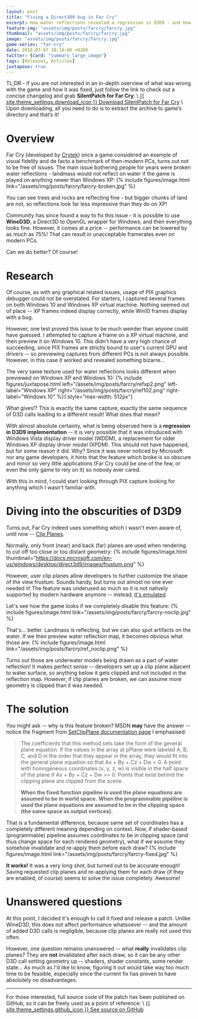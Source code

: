 ```yaml
---
layout: post
title: "Fixing a Direct3D9 bug in Far Cry"
excerpt: How water reflections revealed a regression in D3D9 - and how it was fixed!
feature-img: "assets/img/posts/farcry/farcry.jpg"
thumbnail: "assets/img/posts/farcry/farcry.jpg"
image: "assets/img/posts/farcry/farcry.jpg"
game-series: "far-cry"
date: 2018-07-07 18:10:00 +0200
twitter: {card: "summary_large_image"}
tags: [Releases, Articles]
juxtapose: true
---
```


TL;DR - if you are not interested in an in-depth overview of what was wrong with the game and how it was fixed, just follow the link to check out a concise changelog and grab **SilentPatch for Far Cry**: \\
<a href="{% link _games/far-cry.md %}#silentpatch" class="button" role="button" target="_blank">{{ site.theme_settings.download_icon }} Download SilentPatch for Far Cry</a> \\
Upon downloading, all you need to do is to extract the archive to game’s directory and that’s it!

# Overview

Far Cry (developed by [Crytek](https://en.wikipedia.org/wiki/Crytek)) once a game considered an example of visual fidelity and de facto a benchmark of then-modern PCs, turns out not to be free of issues.
The main issue bothering people for years were broken water reflections - landmass would not reflect on water if the game is played on anything newer than Windows XP:
{% include figures/image.html link="/assets/img/posts/farcry/farcry-broken.jpg" %}

You can see trees and rocks are reflecting fine - but bigger chunks of land are not, so reflections look far less impressive than they do on XP!

Community has since found a way to fix this issue - it is possible to use **WineD3D**, a Direct3D to OpenGL wrapper for Windows, and then everything looks fine.
However, it comes at a price -- performance can be lowered by as much as 75%! That can result in unacceptable framerates even on modern PCs.

Can we do better? Of course!

# Research

Of course, as with any graphical related issues, usage of PIX graphics debugger could not be overstated. For starters, I captured several frames on both Windows 10 and Windows XP virtual machine.
Nothing seemed out of place -- XP frames indeed display correctly, while Win10 frames display with a bug.

However, one test proved this issue to be much weirder than anyone could have guessed. I attempted to capture a frame on a XP virtual machine, and then preview it on Windows 10.
This didn't have a very high chance of succeeding, since PIX frames are strictly bound to user's current GPU and drivers -- so previewing captures from different PCs is not always possible.
However, in this case it worked and revealed something bizarre...

The very same texture used for water reflections looks different when previewed on Windows XP and Windows 10:
{% include figures/juxtapose.html left="/assets/img/posts/farcry/refxp2.png" left-label="Windows XP"
                right="/assets/img/posts/farcry/ref102.png" right-label="Windows 10" %}{:style="max-width: 512px"}

What gives!? This is exactly the same capture, exactly the same sequence of D3D calls leading to a different result! What does that mean?

With almost absolute certainty, what is being observed here is a **regression in D3D9 implementation** --
it is very possible that it was introduced with Windows Vista display driver model (WDDM), a replacement for older Windows XP display driver model (XPDM).
This should not have happened, but for some reason it did. Why? Since it was never noticed by Microsoft nor any game developers,
it hints that the feature which broke is so obscure and minor so very little applications (Far Cry could be one of the few, or even the only game to rely on it)
so nobody ever cared.

With this in mind, I could start looking through PIX capture looking for anything which I wasn't familiar with.

# Diving into the obscurities of D3D9

Turns out, Far Cry indeed uses something which I wasn't even aware of, until now -- [Clip Planes](https://docs.microsoft.com/en-us/windows/desktop/api/d3d9/nf-d3d9-idirect3ddevice9-setclipplane).

Normally, only front (near) and back (far) planes are used when rendering to cut off too close or too distant geometry:
{% include figures/image.html thumbnail="https://docs.microsoft.com/en-us/windows/desktop/direct3d9/images/frustum.png" %}

However, user clip planes allow developers to further customize the shape of the view frustum.
Sounds handy, but turns out almost no one ever needed it!
The feature was underused so much so it is not natively supported by modern hardware anymore -- instead, [it's emulated](https://stackoverflow.com/a/5618002/9214270).

Let's see how the game looks if we completely disable this feature:
{% include figures/image.html link="/assets/img/posts/farcry/farcry-noclip.jpg" %}

That's... better. Landmass is reflecting, but we can also spot artifacts on the water. If we then preview water reflection map, it becomes obvious what those are:
{% include figures/image.html link="/assets/img/posts/farcry/ref_noclip.png" %}

Turns out those are underwater models being drawn as a part of water reflection! It makes perfect sense -- developers set up a clip plane adjacent to water surface,
so anything below it gets clipped and not included in the reflection map. However, if clip planes are broken, we can assume more geometry is clipped than it was needed.

# The solution

You might ask -- why is this feature broken? MSDN **may** have the answer -- notice the fragment from [SetClipPlane documentation page](https://docs.microsoft.com/en-us/windows/desktop/api/d3d9/nf-d3d9-idirect3ddevice9-setclipplane) I emphasised:
> The coefficients that this method sets take the form of the general plane equation. If the values in the array at pPlane were labeled A, B, C, and D in the order that they appear in the array,
> they would fit into the general plane equation so that Ax + By + Cz + Dw = 0. A point with homogeneous coordinates (x, y, z, w) is visible in the half space of the plane if Ax + By + Cz + Dw >= 0.
> Points that exist behind the clipping plane are clipped from the scene.
>
> **When the fixed function pipeline is used the plane equations are assumed to be in world space.**
> **When the programmable pipeline is used the plane equations are assumed to be in the clipping space (the same space as output vertices).**

That is a fundamental difference, because same set of coordinates has a completely different meaning depending on context.
Now, if shader-based (programmable) pipeline assumes coordinates to be in clipping space (and thus change space for each rendered geometry),
what if we assume they somehow invalidate and re-apply them before each draw?
{% include figures/image.html link="/assets/img/posts/farcry/farcry-fixed.jpg" %}

**It works!** It was a very long shot, but turned out to be accurate enough! Saving requested clip planes and re-applying them for each draw
(if they are enabled, of course) seems to solve the issue completely. Awesome!

# Unanswered questions

At this point, I decided it's enough to call it fixed and release a patch. Unlike WineD3D, this does not affect performance whatsoever -- and the amount of added D3D
calls is negligible, because clip planes are really not used this often.

However, one question remains unanswered -- what **really** invalidates clip planes? They are **not** invalidated after each draw,
so it can be any other D3D call setting geometry up -- shaders, shader constants, some render state...
As much as I'd like to know, figuring it out would take way too much time to be feasible,
especially since the current fix has proven to have absolutely no disadvantages.

***

For those interested,
full source code of the patch has been published on GitHub, so it can be freely used as a point of reference: \\
<a href="https://github.com/CookiePLMonster/SilentPatchFarCry" class="button github" role="button" target="_blank">{{ site.theme_settings.github_icon }} See source on GitHub</a>
